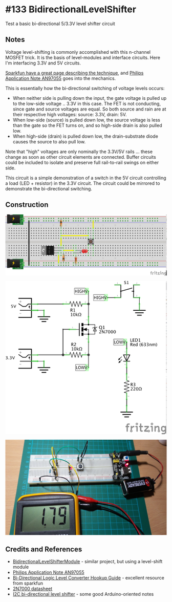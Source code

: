 # #133 BidirectionalLevelShifter

Test a basic bi-directional 5/3.3V level shifter circuit

## Notes

Voltage level-shifting is commonly accomplished with this n-channel MOSFET trick.
It is the basis of level-modules and interface circuits. Here I'm interfacing 3.3V and 5V circuits.

[Sparkfun have a great page describing the technique](https://learn.sparkfun.com/tutorials/bi-directional-logic-level-converter-hookup-guide), and [Philips Application Note AN97055](http://cdn.sparkfun.com/tutorialimages/BD-LogicLevelConverter/an97055.pdf)
goes into the mechanics.

This is essentially how the bi-directional switching of voltage levels occurs:
* When neither side is pulling down the input, the gate voltage is pulled up to the low-side voltage .. 3.3V in this case. The FET is not conducting, since gate and source voltages are equal. So both source and rain are at their respective high voltages: source: 3.3V, drain: 5V.
* When low-side (source) is pulled down low, the source voltage is less than the gate so the FET turns on, and so high-side drain is also pulled low.
* When high-side (drain) is pulled down low, the drain-substrate diode causes the source to also pull low.

Note that "high" voltages are only nominally the 3.3V/5V rails ... these change as soon as other circuit elements are connected. Buffer circuits could be included to isolate and preserve full rail-to-rail swings on either side.

This circuit is a simple demonstration of a switch in the 5V circuit controlling a load (LED + resistor) in the 3.3V circuit. The circuit could be mirrored to demonstrate the bi-directional switching.

## Construction

![Breadboard](./assets/BidirectionalLevelShifter_bb.jpg?raw=true)

![The Schematic](./assets/BidirectionalLevelShifter_schematic.jpg?raw=true)

![The Build](./assets/BidirectionalLevelShifter_build.jpg?raw=true)

## Credits and References
* [BidirectionalLevelShifterModule](../BidirectionalLevelShifterModule) - similar project, but using a level-shift module
* [Philips Application Note AN97055](http://cdn.sparkfun.com/tutorialimages/BD-LogicLevelConverter/an97055.pdf)
* [Bi-Directional Logic Level Converter Hookup Guide](https://learn.sparkfun.com/tutorials/bi-directional-logic-level-converter-hookup-guide) - excellent resource from sparkfun
* [2N7000 datasheet](http://www.futurlec.com/Transistors/2N7000.shtml)
* [I2C bi-directional level shifter](http://playground.arduino.cc/Main/I2CBi-directionalLevelShifter) - some good Arduino-oriented notes
